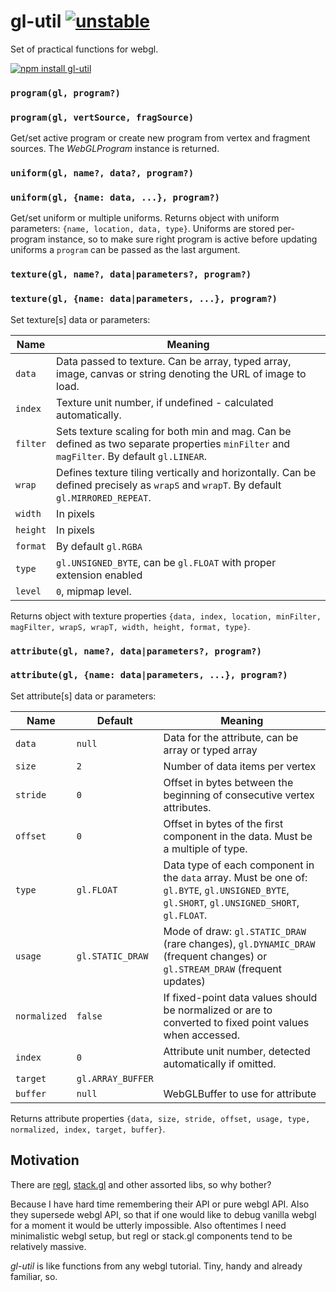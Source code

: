 # gl-util [![unstable](http://badges.github.io/stability-badges/dist/unstable.svg)](http://github.com/badges/stability-badges)

Set of practical functions for webgl.

[![npm install gl-util](https://nodei.co/npm/gl-util.png?mini=true)](https://npmjs.org/package/gl-util/)


### `program(gl, program?)`
### `program(gl, vertSource, fragSource)`

Get/set active program or create new program from vertex and fragment sources. The _WebGLProgram_ instance is returned.

### `uniform(gl, name?, data?, program?)`
### `uniform(gl, {name: data, ...}, program?)`

Get/set uniform or multiple uniforms. Returns object with uniform parameters: `{name, location, data, type}`. Uniforms are stored per-program instance, so to make sure right program is active before updating uniforms a `program` can be passed as the last argument.

### `texture(gl, name?, data|parameters?, program?)`
### `texture(gl, {name: data|parameters, ...}, program?)`

Set texture[s] data or parameters:

| Name | Meaning |
|---|---|
| `data` | Data passed to texture. Can be array, typed array, image, canvas or string denoting the URL of image to load. |
| `index` | Texture unit number, if undefined - calculated automatically. |
| `filter` | Sets texture scaling for both min and mag. Can be defined as two separate properties `minFilter` and `magFilter`. By default `gl.LINEAR`. |
| `wrap` | Defines texture tiling vertically and horizontally. Can be defined precisely as `wrapS` and `wrapT`. By default `gl.MIRRORED_REPEAT`. |
| `width` | In pixels |
| `height` | In pixels |
| `format` | By default `gl.RGBA` |
| `type` | `gl.UNSIGNED_BYTE`, can be `gl.FLOAT` with proper extension enabled |
| `level` | `0`, mipmap level. |

Returns object with texture properties `{data, index, location, minFilter, magFilter, wrapS, wrapT, width, height, format, type}`.

### `attribute(gl, name?, data|parameters?, program?)`
### `attribute(gl, {name: data|parameters, ...}, program?)`

Set attribute[s] data or parameters:

| Name | Default | Meaning |
|---|---|---|
| `data` | `null` | Data for the attribute, can be array or typed array |
| `size` | `2` | Number of data items per vertex |
| `stride` | `0` | Offset in bytes between the beginning of consecutive vertex attributes. |
| `offset` | `0` | Offset in bytes of the first component in the data. Must be a multiple of type. |
| `type` | `gl.FLOAT` | Data type of each component in the `data` array. Must be one of: `gl.BYTE`, `gl.UNSIGNED_BYTE`, `gl.SHORT`, `gl.UNSIGNED_SHORT`, `gl.FLOAT`. |
| `usage` | `gl.STATIC_DRAW` | Mode of draw: `gl.STATIC_DRAW` (rare changes), `gl.DYNAMIC_DRAW` (frequent changes) or `gl.STREAM_DRAW` (frequent updates) |
| `normalized` | `false` | If fixed-point data values should be normalized or are to converted to fixed point values when accessed. |
| `index` | `0` | Attribute unit number, detected automatically if omitted. |
| `target` | `gl.ARRAY_BUFFER` | |
| `buffer` | `null` | WebGLBuffer to use for attribute |

Returns attribute properties `{data, size, stride, offset, usage, type, normalized, index, target, buffer}`.

## Motivation

There are [regl](https://github.com/regl-project/regl), [stack.gl](https://github.com/stackgl/) and other assorted libs, so why bother?

Because I have hard time remembering their API or pure webgl API. Also they supersede webgl API, so that if one would like to debug vanilla webgl for a moment it would be utterly impossible. Also oftentimes I need minimalistic webgl setup, but regl or stack.gl components tend to be relatively massive.

_gl-util_ is like functions from any webgl tutorial. Tiny, handy and already familiar, so.
